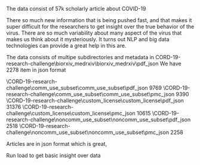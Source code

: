 The data consist of 57k scholarly article about COVID-19

There so much new information that is being pushed fast, and that makes it super difficult for the researchers to get insight over the true behavior of the virus. There are so much variability about many aspect of the virus that makes us think about it mysteriously. It turns out NLP and big data technologies can provide a great help in this are.

The data consists of multipe subdirectories and metadata
in CORD-19-research-challenge\biorxiv_medrxiv\biorxiv_medrxiv\pdf_json
We have 2278 item in json format

\CORD-19-research-challenge\comm_use_subset\comm_use_subset\pdf_json 9769
\CORD-19-research-challenge\comm_use_subset\comm_use_subset\pmc_json 9390
\CORD-19-research-challenge\custom_license\custom_license\pdf_json 31376
\CORD-19-research-challenge\custom_license\custom_license\pmc_json 10615
\CORD-19-research-challenge\noncomm_use_subset\noncomm_use_subset\pdf_json 2518
\CORD-19-research-challenge\noncomm_use_subset\noncomm_use_subset\pmc_json 2258


Articles are in json format which is great, 

Run load to get basic insight over data
